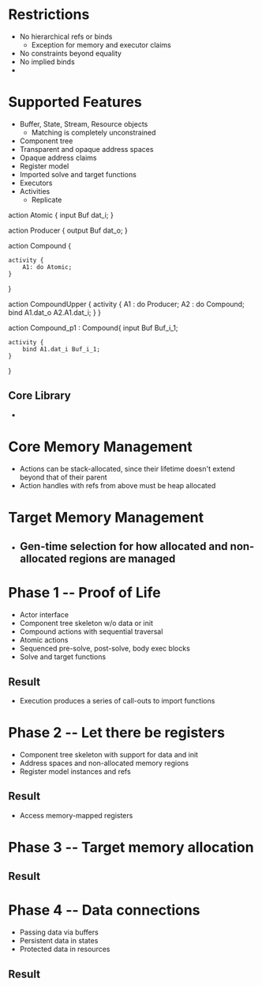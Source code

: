 
# Restrictions
- No hierarchical refs or binds
  - Exception for memory and executor claims 
- No constraints beyond equality
- No implied binds
- 

# Supported Features
- Buffer, State, Stream, Resource objects
  - Matching is completely unconstrained
- Component tree
- Transparent and opaque address spaces
- Opaque address claims
- Register model
- Imported solve and target functions
- Executors
- Activities
  - Replicate

action Atomic {
    input Buf dat_i;
}

action Producer {
    output Buf dat_o;
}

action Compound {

    activity {
        A1: do Atomic;
    }
}

action CompoundUpper {
    activity {
        A1 : do Producer;
        A2 : do Compound;
        bind A1.dat_o A2.A1.dat_i;
    }
}

action Compound_p1 : Compound{
    input Buf       Buf_i_1;

    activity {
        bind A1.dat_i Buf_i_1;
    }
}

## Core Library
- 

# Core Memory Management
- Actions can be stack-allocated, since their lifetime doesn't
  extend beyond that of their parent
- Action handles with refs from above must be heap allocated

# Target Memory Management
- Gen-time selection for how allocated and non-allocated regions
  are managed
  - 


# Phase 1 -- Proof of Life
- Actor interface
- Component tree skeleton w/o data or init
- Compound actions with sequential traversal
- Atomic actions
- Sequenced pre-solve, post-solve, body exec blocks
- Solve and target functions

## Result
- Execution produces a series of call-outs to import functions

# Phase 2 -- Let there be registers
- Component tree skeleton with support for data and init
- Address spaces and non-allocated memory regions
- Register model instances and refs

## Result
- Access memory-mapped registers

# Phase 3 -- Target memory allocation

## Result

# Phase 4 -- Data connections
- Passing data via buffers
- Persistent data in states
- Protected data in resources

## Result
